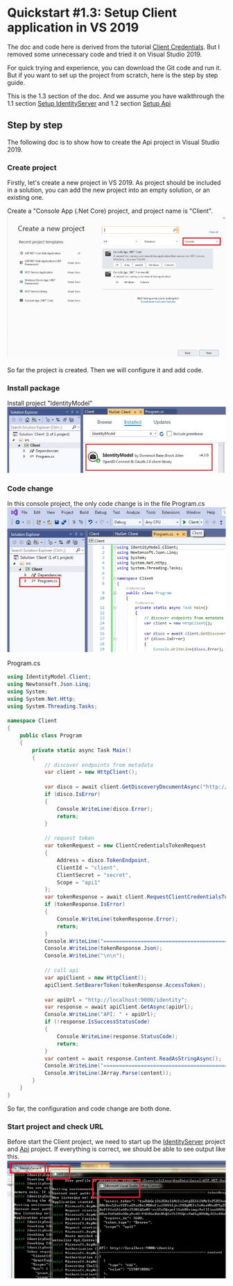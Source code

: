 # Quickstart #1.3: Setup Client application in VS 2019

The doc and code here is derived from the tutorial [Client Credentials](http://docs.identityserver.io/en/latest/quickstarts/1_client_credentials.html). But I removed some unnecessary code and tried it on Visual Studio 2019.

For quick trying and experience, you can download the Git code and run it. But if you want to set up the project from scratch, here is the step by step guide.

This is the 1.3 section of the doc.  And we assume you have walkthrough the 1.1 section [Setup IdentityServer](../IdentityServer) and 1.2 section [Setup Api](../Api)

## Step by step

The following doc is to show how to create the Api project in Visual Studio 2019.

### Create project

Firstly, let's create a new project in VS 2019. As project should be included in a solution, you can add the new project into an empty solution, or an existing one.

Create a "Console App (.Net Core) project, and project name is "Client".
![](doc_images/1_NewConsoleProject.jpg)

So far the project is created. Then we will configure it and add code.

### Install package

Install project "IdentityModel"
![](doc_images/2_InstallPackages.jpg)

### Code change

In this console project, the only code change is in the file Program.cs
![](doc_images/3_ProgramFile.jpg)

Program.cs
```C#
using IdentityModel.Client;
using Newtonsoft.Json.Linq;
using System;
using System.Net.Http;
using System.Threading.Tasks;

namespace Client
{
    public class Program
    {
        private static async Task Main()
        {
            // discover endpoints from metadata
            var client = new HttpClient();

            var disco = await client.GetDiscoveryDocumentAsync("http://localhost:5000");
            if (disco.IsError)
            {
                Console.WriteLine(disco.Error);
                return;
            }

            // request token
            var tokenRequest = new ClientCredentialsTokenRequest
            {
                Address = disco.TokenEndpoint,
                ClientId = "client",
                ClientSecret = "secret",
                Scope = "api1"
            };
            var tokenResponse = await client.RequestClientCredentialsTokenAsync(tokenRequest);
            if (tokenResponse.IsError)
            {
                Console.WriteLine(tokenResponse.Error);
                return;
            }
            Console.WriteLine("================================================== tokenResponse.Json");
            Console.WriteLine(tokenResponse.Json);
            Console.WriteLine("\n\n");

            // call api
            var apiClient = new HttpClient();
            apiClient.SetBearerToken(tokenResponse.AccessToken);

            var apiUrl = "http://localhost:9000/identity";
            var response = await apiClient.GetAsync(apiUrl);
            Console.WriteLine("API: " + apiUrl);
            if (!response.IsSuccessStatusCode)
            {
                Console.WriteLine(response.StatusCode);
                return;
            }
            var content = await response.Content.ReadAsStringAsync();
            Console.WriteLine("================================================== content");
            Console.WriteLine(JArray.Parse(content));
        }
    }
}
```

So far, the configuration and code change are both done.

### Start project and check URL

Before start the Client project, we need to start up the [IdentityServer](../IdentityServer) project and [Api](../Api) project. If everything is correct, we should be able to see output like this.
![](doc_images/4_run.jpg)

